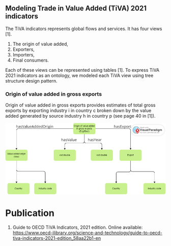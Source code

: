 ## Modeling Trade in Value Added (TiVA) 2021 indicators

The TiVA indicators represents global flows and services. It has four views [1].

 1. The origin of value added,
 2. Exporters,
 3. Importers,
 4. Final consumers.

Each of these views can be represented using tables [1]. To express TiVA 2021 indicators as an ontology, we modeled each TiVA view using tree structure design pattern. 

### Origin of value added in gross exports
Origin of value added in gross exports provides estimates of total gross exports by exporting industry i in country c broken down by the value added generated by source industry h in country p (see page 40 in [1]).


![ExgrBsci](./docs/exgr_bsci.png)

 # Publication

 1. Guide to OECD TiVA Indicators, 2021 edition. Online available: https://www.oecd-ilibrary.org/science-and-technology/guide-to-oecd-tiva-indicators-2021-edition_58aa22b1-en